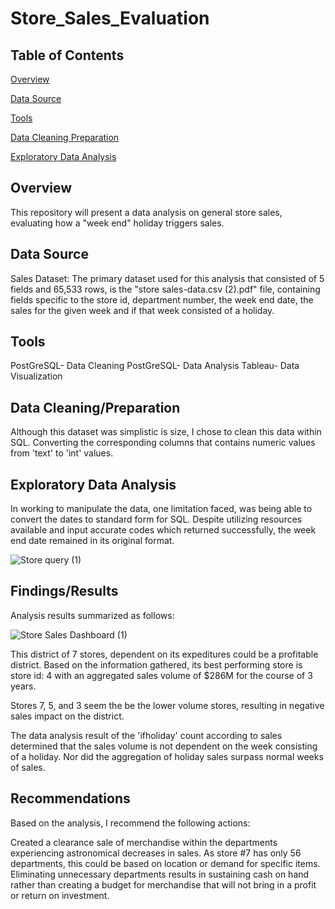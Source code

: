 # Store_Sales_Evaluation

## Table of Contents
[Overview](#Overview)

[Data Source](#Data_Source)

[Tools](#Tools)

[Data Cleaning Preparation](#Data_Cleaning_Preparation)

[Exploratory Data Analysis](#Exploratory_Data_Analysis)



## Overview

This repository will present a data analysis on general store sales, evaluating how a "week end" holiday triggers sales.

## Data Source

Sales Dataset: The primary dataset used for this analysis that consisted of 5 fields and 65,533 rows, is the "store sales-data.csv (2).pdf" file, containing fields specific to the store id, department number, the week end date, the sales for the given week and if that week consisted of a holiday.

## Tools

PostGreSQL- Data Cleaning
PostGreSQL- Data Analysis
Tableau- Data Visualization

## Data Cleaning/Preparation

Although this dataset was simplistic is size, I chose to clean this data within SQL. Converting the corresponding columns that contains numeric values from 'text' to 'int' values. 

## Exploratory Data Analysis

In working to manipulate the data, one limitation faced, was being able to convert the dates to standard form for SQL. Despite utilizing resources available and input accurate codes which returned successfully, the week end date remained in its original format.

![Store query  (1)](https://github.com/user-attachments/assets/e662c731-1707-439b-a7c5-e2ead453b1c2)

## Findings/Results

Analysis results summarized as follows: 

![Store Sales Dashboard (1)](https://github.com/user-attachments/assets/018cfd51-f8f0-4384-865d-54d26e7b32cd)

This district of 7 stores, dependent on its expeditures could be a profitable district. Based on the information gathered, its best performing store is store id: 4 with an aggregated sales volume of $286M for the course of 3 years.

Stores 7, 5, and 3 seem the be the lower volume stores, resulting in negative sales impact on the district.

The data analysis result of the 'ifholiday' count according to sales determined that the sales volume is not dependent on the week consisting of a holiday. Nor did the aggregation of holiday sales surpass normal weeks of sales.

## Recommendations

Based on the analysis, I recommend the following actions:

Created a clearance sale of merchandise within the departments experiencing astronomical decreases in sales. As store #7 has only 56 departments, this could be based on location or demand for specific items. Eliminating unnecessary departments results in sustaining cash on hand rather than creating a budget for merchandise that will not bring in a profit or return on investment. 




